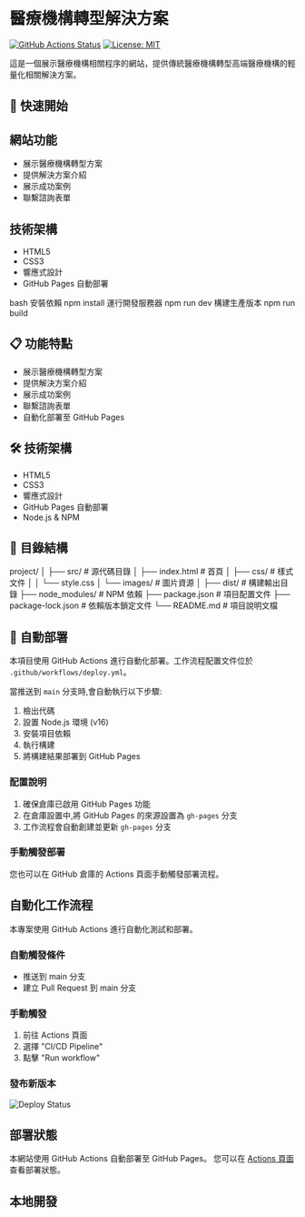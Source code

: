 # 醫療機構轉型解決方案

[![GitHub Actions Status](https://github.com/{username}/{repository}/workflows/Deploy/badge.svg)](https://github.com/{username}/{repository}/actions)
[![License: MIT](https://img.shields.io/badge/License-MIT-yellow.svg)](https://opensource.org/licenses/MIT)

這是一個展示醫療機構相關程序的網站，提供傳統醫療機構轉型高端醫療機構的輕量化相關解決方案。

## 🚀 快速開始
## 網站功能

- 展示醫療機構轉型方案
- 提供解決方案介紹
- 展示成功案例
- 聯繫諮詢表單

## 技術架構

- HTML5
- CSS3
- 響應式設計
- GitHub Pages 自動部署



bash
安裝依賴
npm install
運行開發服務器
npm run dev
構建生產版本
npm run build

## 📋 功能特點

- 展示醫療機構轉型方案
- 提供解決方案介紹
- 展示成功案例
- 聯繫諮詢表單
- 自動化部署至 GitHub Pages

## 🛠 技術架構

- HTML5
- CSS3
- 響應式設計
- GitHub Pages 自動部署
- Node.js & NPM

## 📁 目錄結構
project/
│
├── src/ # 源代碼目錄
│ ├── index.html # 首頁
│ ├── css/ # 樣式文件
│ │ └── style.css
│ └── images/ # 圖片資源
│
├── dist/ # 構建輸出目錄
├── node_modules/ # NPM 依賴
├── package.json # 項目配置文件
├── package-lock.json # 依賴版本鎖定文件
└── README.md # 項目說明文檔

## 🔄 自動部署

本項目使用 GitHub Actions 進行自動化部署。工作流程配置文件位於 `.github/workflows/deploy.yml`。

當推送到 `main` 分支時,會自動執行以下步驟:

1. 檢出代碼
2. 設置 Node.js 環境 (v16)
3. 安裝項目依賴
4. 執行構建
5. 將構建結果部署到 GitHub Pages

### 配置說明

1. 確保倉庫已啟用 GitHub Pages 功能
2. 在倉庫設置中,將 GitHub Pages 的來源設置為 `gh-pages` 分支
3. 工作流程會自動創建並更新 `gh-pages` 分支

### 手動觸發部署

您也可以在 GitHub 倉庫的 Actions 頁面手動觸發部署流程。

## 自動化工作流程

本專案使用 GitHub Actions 進行自動化測試和部署。

### 自動觸發條件
- 推送到 main 分支
- 建立 Pull Request 到 main 分支

### 手動觸發
1. 前往 Actions 頁面
2. 選擇 "CI/CD Pipeline"
3. 點擊 "Run workflow"

### 發布新版本

![Deploy Status](https://github.com/{username}/{repository}/actions/workflows/deploy.yml/badge.svg)

## 部署狀態

本網站使用 GitHub Actions 自動部署至 GitHub Pages。
您可以在 [Actions 頁面](https://github.com/{username}/{repository}/actions) 查看部署狀態。

## 本地開發
